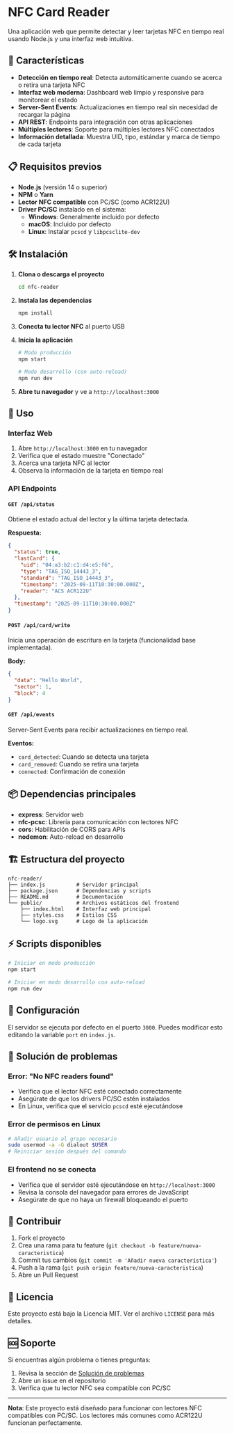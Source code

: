 # NFC Card Reader

Una aplicación web que permite detectar y leer tarjetas NFC en tiempo real usando Node.js y una interfaz web intuitiva.

## 🚀 Características

- **Detección en tiempo real**: Detecta automáticamente cuando se acerca o retira una tarjeta NFC
- **Interfaz web moderna**: Dashboard web limpio y responsive para monitorear el estado
- **Server-Sent Events**: Actualizaciones en tiempo real sin necesidad de recargar la página
- **API REST**: Endpoints para integración con otras aplicaciones
- **Múltiples lectores**: Soporte para múltiples lectores NFC conectados
- **Información detallada**: Muestra UID, tipo, estándar y marca de tiempo de cada tarjeta

## 📋 Requisitos previos

- **Node.js** (versión 14 o superior)
- **NPM** o **Yarn**
- **Lector NFC compatible** con PC/SC (como ACR122U)
- **Driver PC/SC** instalado en el sistema:
  - **Windows**: Generalmente incluido por defecto
  - **macOS**: Incluido por defecto
  - **Linux**: Instalar `pcscd` y `libpcsclite-dev`

## 🛠️ Instalación

1. **Clona o descarga el proyecto**
   ```bash
   cd nfc-reader
   ```

2. **Instala las dependencias**
   ```bash
   npm install
   ```

3. **Conecta tu lector NFC** al puerto USB

4. **Inicia la aplicación**
   ```bash
   # Modo producción
   npm start
   
   # Modo desarrollo (con auto-reload)
   npm run dev
   ```

5. **Abre tu navegador** y ve a `http://localhost:3000`

## 🎯 Uso

### Interfaz Web
1. Abre `http://localhost:3000` en tu navegador
2. Verifica que el estado muestre "Conectado"
3. Acerca una tarjeta NFC al lector
4. Observa la información de la tarjeta en tiempo real

### API Endpoints

#### `GET /api/status`
Obtiene el estado actual del lector y la última tarjeta detectada.

**Respuesta:**
```json
{
  "status": true,
  "lastCard": {
    "uid": "04:a3:b2:c1:d4:e5:f6",
    "type": "TAG_ISO_14443_3",
    "standard": "TAG_ISO_14443_3",
    "timestamp": "2025-09-11T10:30:00.000Z",
    "reader": "ACS ACR122U"
  },
  "timestamp": "2025-09-11T10:30:00.000Z"
}
```

#### `POST /api/card/write`
Inicia una operación de escritura en la tarjeta (funcionalidad base implementada).

**Body:**
```json
{
  "data": "Hello World",
  "sector": 1,
  "block": 4
}
```

#### `GET /api/events`
Server-Sent Events para recibir actualizaciones en tiempo real.

**Eventos:**
- `card_detected`: Cuando se detecta una tarjeta
- `card_removed`: Cuando se retira una tarjeta
- `connected`: Confirmación de conexión

## 📦 Dependencias principales

- **express**: Servidor web
- **nfc-pcsc**: Librería para comunicación con lectores NFC
- **cors**: Habilitación de CORS para APIs
- **nodemon**: Auto-reload en desarrollo

## 🏗️ Estructura del proyecto

```
nfc-reader/
├── index.js          # Servidor principal
├── package.json      # Dependencias y scripts
├── README.md         # Documentación
└── public/           # Archivos estáticos del frontend
    ├── index.html    # Interfaz web principal
    ├── styles.css    # Estilos CSS
    └── logo.svg      # Logo de la aplicación
```

## ⚡ Scripts disponibles

```bash
# Iniciar en modo producción
npm start

# Iniciar en modo desarrollo con auto-reload
npm run dev
```

## 🔧 Configuración

El servidor se ejecuta por defecto en el puerto `3000`. Puedes modificar esto editando la variable `port` en `index.js`.

## 🐛 Solución de problemas

### Error: "No NFC readers found"
- Verifica que el lector NFC esté conectado correctamente
- Asegúrate de que los drivers PC/SC estén instalados
- En Linux, verifica que el servicio `pcscd` esté ejecutándose

### Error de permisos en Linux
```bash
# Añadir usuario al grupo necesario
sudo usermod -a -G dialout $USER
# Reiniciar sesión después del comando
```

### El frontend no se conecta
- Verifica que el servidor esté ejecutándose en `http://localhost:3000`
- Revisa la consola del navegador para errores de JavaScript
- Asegúrate de que no haya un firewall bloqueando el puerto

## 🤝 Contribuir

1. Fork el proyecto
2. Crea una rama para tu feature (`git checkout -b feature/nueva-caracteristica`)
3. Commit tus cambios (`git commit -m 'Añadir nueva característica'`)
4. Push a la rama (`git push origin feature/nueva-caracteristica`)
5. Abre un Pull Request

## 📄 Licencia

Este proyecto está bajo la Licencia MIT. Ver el archivo `LICENSE` para más detalles.

## 🆘 Soporte

Si encuentras algún problema o tienes preguntas:

1. Revisa la sección de [Solución de problemas](#-solución-de-problemas)
2. Abre un issue en el repositorio
3. Verifica que tu lector NFC sea compatible con PC/SC

---

**Nota**: Este proyecto está diseñado para funcionar con lectores NFC compatibles con PC/SC. Los lectores más comunes como ACR122U funcionan perfectamente.
